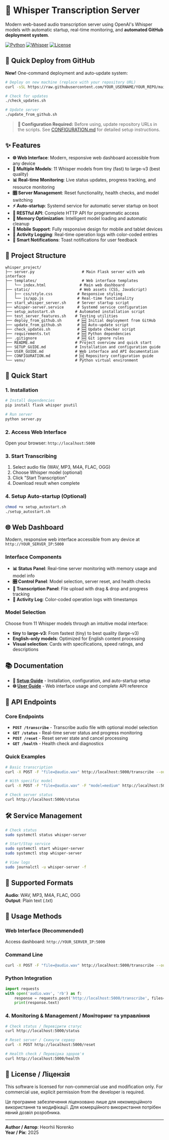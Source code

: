 # 🎤 Whisper Transcription Server

Modern web-based audio transcription server using OpenAI's Whisper models with automatic startup, real-time monitoring, and **automated GitHub deployment system**.

[![Python](https://img.shields.io/badge/Python-3.8+-green?logo=python)](https://python.org)
[![Whisper](https://img.shields.io/badge/OpenAI-Whisper-orange?logo=openai)](https://github.com/openai/whisper)
[![License](https://img.shields.io/badge/License-MIT-blue.svg)](LICENSE)

## 🚀 Quick Deploy from GitHub

**New!** One-command deployment and auto-update system:

```bash
# Deploy on new machine (replace with your repository URL)
curl -sSL https://raw.githubusercontent.com/YOUR_USERNAME/YOUR_REPO/main/deploy_from_github.sh | bash

# Check for updates
./check_updates.sh

# Update server
./update_from_github.sh
```

> **📝 Configuration Required:** Before using, update repository URLs in the scripts. See [CONFIGURATION.md](CONFIGURATION.md) for detailed setup instructions.

## ✨ Features

- **🌐 Web Interface**: Modern, responsive web dashboard accessible from any device
- **🤖 Multiple Models**: 11 Whisper models from tiny (fast) to large-v3 (best quality)
- **📊 Real-time Monitoring**: Live status updates, progress tracking, and resource monitoring
- **🎛️ Server Management**: Reset functionality, health checks, and model switching
- **⚡ Auto-startup**: Systemd service for automatic server startup on boot
- **🔧 RESTful API**: Complete HTTP API for programmatic access
- **💾 Memory Optimization**: Intelligent model loading and automatic cleanup
- **📱 Mobile Support**: Fully responsive design for mobile and tablet devices
- **📝 Activity Logging**: Real-time operation logs with color-coded entries
- **🔔 Smart Notifications**: Toast notifications for user feedback

## 📁 Project Structure

```
whisper_project/
├── server.py                     # Main Flask server with web interface
├── templates/                    # Web interface templates
│   └── index.html               # Main web dashboard
├── static/                      # Web assets (CSS, JavaScript)
│   ├── css/style.css           # Responsive styling
│   └── js/app.js               # Real-time functionality
├── start_whisper_server.sh     # Server startup script
├── whisper-server.service      # Systemd service configuration
├── setup_autostart.sh         # Automated installation script
├── test_server_features.sh    # Testing utilities
├── deploy_from_github.sh       # 🆕 Initial deployment from GitHub
├── update_from_github.sh       # 🆕 Auto-update script
├── check_updates.sh            # 🆕 Update checker script
├── requirements.txt            # 🆕 Python dependencies
├── .gitignore                  # 🆕 Git ignore rules
├── README.md                  # Project overview and quick start  
├── SETUP_GUIDE.md             # Installation and configuration guide
├── USER_GUIDE.md              # Web interface and API documentation
├── CONFIGURATION.md           # 🆕 Repository configuration guide
└── venv/                      # Python virtual environment
```

## 🚀 Quick Start

### 1. Installation
```bash
# Install dependencies
pip install flask whisper psutil

# Run server
python server.py
```

### 2. Access Web Interface
Open your browser: `http://localhost:5000`

### 3. Start Transcribing
1. Select audio file (WAV, MP3, M4A, FLAC, OGG)
2. Choose Whisper model (optional)
3. Click "Start Transcription"
4. Download result when complete

### 4. Setup Auto-startup (Optional)
```bash
chmod +x setup_autostart.sh
./setup_autostart.sh
```

## 🌐 Web Dashboard

Modern, responsive web interface accessible from any device at `http://YOUR_SERVER_IP:5000`

### Interface Components
- **📊 Status Panel**: Real-time server monitoring with memory usage and model info
- **🎛️ Control Panel**: Model selection, server reset, and health checks  
- **🎵 Transcription Panel**: File upload with drag & drop and progress tracking
- **📝 Activity Log**: Color-coded operation logs with timestamps

### Model Selection
Choose from 11 Whisper models through an intuitive modal interface:
- **tiny** to **large-v3**: From fastest (tiny) to best quality (large-v3)
- **English-only models**: Optimized for English content processing
- **Visual selection**: Cards with specifications, speed ratings, and descriptions

## 📚 Documentation

- **📖 [Setup Guide](./SETUP_GUIDE.md)** - Installation, configuration, and auto-startup setup
- **🌐 [User Guide](./USER_GUIDE.md)** - Web interface usage and complete API reference

## 🔧 API Endpoints

### Core Endpoints
- **`POST /transcribe`** - Transcribe audio file with optional model selection
- **`GET /status`** - Real-time server status and progress monitoring
- **`POST /reset`** - Reset server state and cancel processing
- **`GET /health`** - Health check and diagnostics

### Quick Examples
```bash
# Basic transcription
curl -X POST -F "file=@audio.wav" http://localhost:5000/transcribe --output result.txt

# With specific model
curl -X POST -F "file=@audio.wav" -F "model=medium" http://localhost:5000/transcribe --output result.txt

# Check server status
curl http://localhost:5000/status
```

## 🛠️ Service Management

```bash
# Check status
sudo systemctl status whisper-server

# Start/Stop service
sudo systemctl start whisper-server
sudo systemctl stop whisper-server

# View logs
sudo journalctl -u whisper-server -f
```

## 🎵 Supported Formats

**Audio**: WAV, MP3, M4A, FLAC, OGG  
**Output**: Plain text (.txt)

## 🎯 Usage Methods

### Web Interface (Recommended)
Access dashboard: `http://YOUR_SERVER_IP:5000`

### Command Line
```bash
curl -X POST -F "file=@audio.wav" http://localhost:5000/transcribe --output result.txt
```

### Python Integration
```python
import requests
with open('audio.wav', 'rb') as f:
    response = requests.post('http://localhost:5000/transcribe', files={'file': f})
    print(response.text)
```

### 4. Monitoring & Management / Моніторинг та управління
```bash
# Check status / Перевірити статус
curl http://localhost:5000/status

# Reset server / Скинути сервер
curl -X POST http://localhost:5000/reset

# Health check / Перевірка здоров'я
curl http://localhost:5000/health
```

## 📄 License / Ліцензія

This software is licensed for non-commercial use and modification only. For commercial use, explicit permission from the developer is required.

Це програмне забезпечення ліцензовано лише для некомерційного використання та модифікації. Для комерційного використання потрібен явний дозвіл розробника.

---

**Author / Автор**: Heorhii Norenko  
**Year / Рік**: 2025 